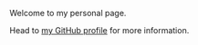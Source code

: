 Welcome to my personal page.

Head to [my GitHub profile](https://github.com/pragerdom) for more information.
